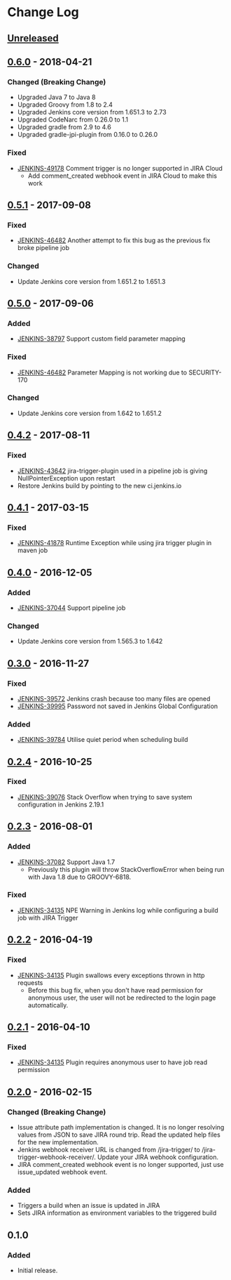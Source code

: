 # Change Log

## [Unreleased]

## [0.6.0] - 2018-04-21
### Changed (Breaking Change)
- Upgraded Java 7 to Java 8
- Upgraded Groovy from 1.8 to 2.4
- Upgraded Jenkins core version from 1.651.3 to 2.73
- Upgraded CodeNarc from 0.26.0 to 1.1
- Upgraded gradle from 2.9 to 4.6
- Upgraded gradle-jpi-plugin from 0.16.0 to 0.26.0

### Fixed
- [JENKINS-49178](https://issues.jenkins-ci.org/browse/JENKINS-49178) Comment trigger is no longer supported in JIRA Cloud
  - Add comment_created webhook event in JIRA Cloud to make this work

## [0.5.1] - 2017-09-08
### Fixed
- [JENKINS-46482](https://issues.jenkins-ci.org/browse/JENKINS-46482) Another attempt to fix this bug as the previous fix broke pipeline job

### Changed
- Update Jenkins core version from 1.651.2 to 1.651.3

## [0.5.0] - 2017-09-06
### Added
- [JENKINS-38797](https://issues.jenkins-ci.org/browse/JENKINS-38797) Support custom field parameter mapping

### Fixed
- [JENKINS-46482](https://issues.jenkins-ci.org/browse/JENKINS-46482) Parameter Mapping is not working due to SECURITY-170

### Changed
- Update Jenkins core version from 1.642 to 1.651.2

## [0.4.2] - 2017-08-11
### Fixed
- [JENKINS-43642](https://issues.jenkins-ci.org/browse/JENKINS-43642) jira-trigger-plugin used in a pipeline job is giving NullPointerException upon restart
- Restore Jenkins build by pointing to the new ci.jenkins.io

## [0.4.1] - 2017-03-15
### Fixed
- [JENKINS-41878](https://issues.jenkins-ci.org/browse/JENKINS-41878) Runtime Exception while using jira trigger plugin in maven job

## [0.4.0] - 2016-12-05
### Added
- [JENKINS-37044](https://issues.jenkins-ci.org/browse/JENKINS-37044) Support pipeline job

### Changed
- Update Jenkins core version from 1.565.3 to 1.642 

## [0.3.0] - 2016-11-27
### Fixed
- [JENKINS-39572](https://issues.jenkins-ci.org/browse/JENKINS-39572) Jenkins crash because too many files are opened
- [JENKINS-39995](https://issues.jenkins-ci.org/browse/JENKINS-39995) Password not saved in Jenkins Global Configuration

### Added
- [JENKINS-39784](https://issues.jenkins-ci.org/browse/JENKINS-39784) Utilise quiet period when scheduling build 

## [0.2.4] - 2016-10-25
### Fixed
- [JENKINS-39076](https://issues.jenkins-ci.org/browse/JENKINS-39076) Stack Overflow when trying to save system configuration in Jenkins 2.19.1

## [0.2.3] - 2016-08-01
### Added
- [JENKINS-37082](https://issues.jenkins-ci.org/browse/JENKINS-37082) Support Java 1.7
  - Previously this plugin will throw StackOverflowError when being run with Java 1.8 due to GROOVY-6818.

### Fixed
- [JENKINS-34135](https://issues.jenkins-ci.org/browse/JENKINS-34135) NPE Warning in Jenkins log while configuring a build job with JIRA Trigger

## [0.2.2] - 2016-04-19
### Fixed
- [JENKINS-34135](https://issues.jenkins-ci.org/browse/JENKINS-34135) Plugin swallows every exceptions thrown in http requests
  - Before this bug fix, when you don't have read permission for anonymous user, the user will not be redirected to the login page automatically.

## [0.2.1] - 2016-04-10
### Fixed
- [JENKINS-34135](https://issues.jenkins-ci.org/browse/JENKINS-34135) Plugin requires anonymous user to have job read permission

## [0.2.0] - 2016-02-15
### Changed (Breaking Change)
- Issue attribute path implementation is changed. It is no longer resolving values from JSON to save JIRA round trip. Read the updated help files for the new implementation.
- Jenkins webhook receiver URL is changed from /jira-trigger/ to /jira-trigger-webhook-receiver/. Update your JIRA webhook configuration.
- JIRA comment_created webhook event is no longer supported, just use issue_updated webhook event.

### Added
- Triggers a build when an issue is updated in JIRA
- Sets JIRA information as environment variables to the triggered build

## 0.1.0
### Added
- Initial release.

[Unreleased]: https://github.com/jenkinsci/jira-trigger-plugin/compare/v0.6.0...HEAD
[0.6.0]: https://github.com/jenkinsci/jira-trigger-plugin/compare/v0.5.1...v0.6.0
[0.5.1]: https://github.com/jenkinsci/jira-trigger-plugin/compare/v0.5.0...v0.5.1
[0.5.0]: https://github.com/jenkinsci/jira-trigger-plugin/compare/v0.4.2...v0.5.0
[0.4.2]: https://github.com/jenkinsci/jira-trigger-plugin/compare/v0.4.1...v0.4.2
[0.4.1]: https://github.com/jenkinsci/jira-trigger-plugin/compare/v0.4.0...v0.4.1
[0.4.0]: https://github.com/jenkinsci/jira-trigger-plugin/compare/v0.3.0...v0.4.0
[0.3.0]: https://github.com/jenkinsci/jira-trigger-plugin/compare/v0.2.4...v0.3.0
[0.2.4]: https://github.com/jenkinsci/jira-trigger-plugin/compare/v0.2.3...v0.2.4
[0.2.3]: https://github.com/jenkinsci/jira-trigger-plugin/compare/v0.2.2...v0.2.3
[0.2.2]: https://github.com/jenkinsci/jira-trigger-plugin/compare/v0.2.1...v0.2.2
[0.2.1]: https://github.com/jenkinsci/jira-trigger-plugin/compare/v0.2.0...v0.2.1
[0.2.0]: https://github.com/jenkinsci/jira-trigger-plugin/compare/v0.1.0...v0.2.0